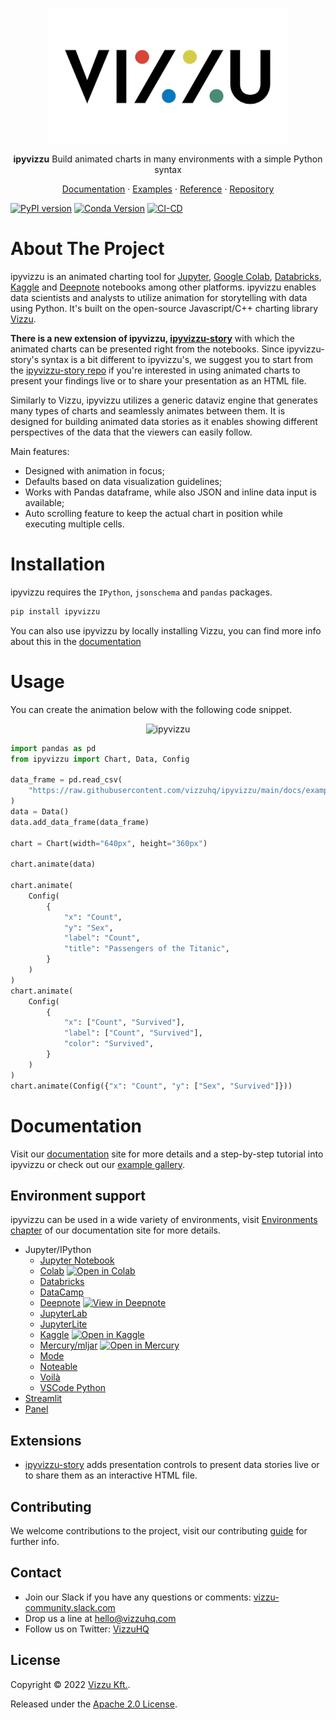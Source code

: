 <p align="center">
  <a href="https://github.com/vizzuhq/ipyvizzu">
    <img src="https://github.com/vizzuhq/vizzu-lib-doc/raw/main/docs/readme/infinite-60.gif" alt="Vizzu" />
  </a>
  <p align="center"><b>ipyvizzu</b> Build animated charts in many environments with a simple Python syntax</p>
  <p align="center">
    <a href="https://ipyvizzu.vizzuhq.com/mkdocs/">Documentation</a>
    · <a href="https://ipyvizzu.vizzuhq.com/mkdocs/examples/index.html">Examples</a>
    · <a href="https://ipyvizzu.vizzuhq.com/mkdocs/reference/ipyvizzu/index.html">Reference</a>
    · <a href="https://github.com/vizzuhq/ipyvizzu">Repository</a>
  </p>
</p>

[![PyPI version](https://badge.fury.io/py/ipyvizzu.svg)](https://badge.fury.io/py/ipyvizzu)
[![Conda Version](https://img.shields.io/conda/vn/conda-forge/ipyvizzu.svg)](https://anaconda.org/conda-forge/ipyvizzu)
[![CI-CD](https://github.com/vizzuhq/ipyvizzu/actions/workflows/cicd.yml/badge.svg?branch=main)](https://github.com/vizzuhq/ipyvizzu/actions/workflows/cicd.yml)

# About The Project

ipyvizzu is an animated charting tool for [Jupyter](https://jupyter.org),
[Google Colab](https://colab.research.google.com),
[Databricks](https://docs.databricks.com/notebooks),
[Kaggle](https://www.kaggle.com/code) and [Deepnote](https://deepnote.com)
notebooks among other platforms. ipyvizzu enables data scientists and analysts
to utilize animation for storytelling with data using Python. It's built on the
open-source Javascript/C++ charting library
[Vizzu](https://github.com/vizzuhq/vizzu-lib).

**There is a new extension of ipyvizzu,
[ipyvizzu-story](https://github.com/vizzuhq/ipyvizzu-story)** with which the
animated charts can be presented right from the notebooks. Since
ipyvizzu-story's syntax is a bit different to ipyvizzu's, we suggest you to
start from the [ipyvizzu-story repo](https://github.com/vizzuhq/ipyvizzu-story)
if you're interested in using animated charts to present your findings live or
to share your presentation as an HTML file.

Similarly to Vizzu, ipyvizzu utilizes a generic dataviz engine that generates
many types of charts and seamlessly animates between them. It is designed for
building animated data stories as it enables showing different perspectives of
the data that the viewers can easily follow.

Main features:

- Designed with animation in focus;
- Defaults based on data visualization guidelines;
- Works with Pandas dataframe, while also JSON and inline data input is
  available;
- Auto scrolling feature to keep the actual chart in position while executing
  multiple cells.

# Installation

ipyvizzu requires the `IPython`, `jsonschema` and `pandas` packages.

```sh
pip install ipyvizzu
```

You can also use ipyvizzu by locally installing Vizzu, you can find more info
about this in the [documentation](https://ipyvizzu.vizzuhq.com/doc.html)

# Usage

You can create the animation below with the following code snippet.

<p align="center">
  <img src="https://ipyvizzu.vizzuhq.com/mkdocs/assets/ipyvizzu-promo.gif" alt="ipyvizzu" />
</p>

```python
import pandas as pd
from ipyvizzu import Chart, Data, Config

data_frame = pd.read_csv(
    "https://raw.githubusercontent.com/vizzuhq/ipyvizzu/main/docs/examples/stories/titanic/titanic.csv"
)
data = Data()
data.add_data_frame(data_frame)

chart = Chart(width="640px", height="360px")

chart.animate(data)

chart.animate(
    Config(
        {
            "x": "Count",
            "y": "Sex",
            "label": "Count",
            "title": "Passengers of the Titanic",
        }
    )
)
chart.animate(
    Config(
        {
            "x": ["Count", "Survived"],
            "label": ["Count", "Survived"],
            "color": "Survived",
        }
    )
)
chart.animate(Config({"x": "Count", "y": ["Sex", "Survived"]}))
```

# Documentation

Visit our [documentation](https://ipyvizzu.vizzuhq.com/doc.html) site for more
details and a step-by-step tutorial into ipyvizzu or check out our
[example gallery](https://ipyvizzu.vizzuhq.com/mkdocs/examples/index.html).

## Environment support

ipyvizzu can be used in a wide variety of environments, visit
[Environments chapter](https://ipyvizzu.vizzuhq.com/mkdocs/environments/index.html)
of our documentation site for more details.

- Jupyter/IPython
  - [Jupyter Notebook](https://ipyvizzu.vizzuhq.com/mkdocs/environments/jupyter/jupyternotebook.html)
  - [Colab](https://ipyvizzu.vizzuhq.com/mkdocs/environments/jupyter/colab.html)
    [![Open in Colab](https://colab.research.google.com/assets/colab-badge.svg)](https://colab.research.google.com/drive/19H4etDPuSyJ3LNJbshsfEAnxxwjJgZgq?usp=sharing)
  - [Databricks](https://ipyvizzu.vizzuhq.com/mkdocs/environments/jupyter/databricks.html)
  - [DataCamp](https://ipyvizzu.vizzuhq.com/mkdocs/environments/jupyter/datacamp.html)
  - [Deepnote](https://ipyvizzu.vizzuhq.com/mkdocs/environments/jupyter/deepnote.html)
    [![View in Deepnote](https://deepnote.com/static/buttons/view-in-deepnote.svg)](https://deepnote.com/workspace/david-andras-vegh-bc03-79fd3a98-abaf-40c0-8b52-9f3e438a73fc/project/ipyvizzu-demo-dff3c2c3-f212-434e-8fa1-23d843c52fe3/%2Fipyvizzu_demo.ipynb)
  - [JupyterLab](https://ipyvizzu.vizzuhq.com/mkdocs/environments/jupyter/jupyterlab.html)
  - [JupyterLite](https://ipyvizzu.vizzuhq.com/mkdocs/environments/jupyter/jupyterlite.html)
  - [Kaggle](https://ipyvizzu.vizzuhq.com/mkdocs/environments/jupyter/kaggle.html)
    [![Open in Kaggle](https://kaggle.com/static/images/open-in-kaggle.svg)](https://www.kaggle.com/dvidandrsvgh/ipyvizzu-demo)
  - [Mercury/mljar](https://ipyvizzu.vizzuhq.com/mkdocs/environments/jupyter/mercury.html)
    [![Open in Mercury](https://raw.githubusercontent.com/mljar/mercury/main/docs/media/open_in_mercury.svg)](https://huggingface.co/spaces/veghdev/ipyvizzu-demo)
  - [Mode](https://ipyvizzu.vizzuhq.com/mkdocs/environments/jupyter/mode.html)
  - [Noteable](https://ipyvizzu.vizzuhq.com/mkdocs/environments/jupyter/noteable.html)
  - [Voilà](https://ipyvizzu.vizzuhq.com/mkdocs/environments/jupyter/voila.html)
  - [VSCode Python](https://ipyvizzu.vizzuhq.com/mkdocs/environments/jupyter/vscode.html)
- [Streamlit](https://ipyvizzu.vizzuhq.com/mkdocs/environments/streamlit.html)
- [Panel](https://ipyvizzu.vizzuhq.com/mkdocs/environments/panel.html)

## Extensions

- [ipyvizzu-story](https://github.com/vizzuhq/ipyvizzu-story) adds presentation
  controls to present data stories live or to share them as an interactive HTML
  file.

## Contributing

We welcome contributions to the project, visit our contributing
[guide](https://ipyvizzu.vizzuhq.com/mkdocs/CONTRIBUTING.md) for
further info.

## Contact

- Join our Slack if you have any questions or comments:
  [vizzu-community.slack.com](https://join.slack.com/t/vizzu-community/shared_invite/zt-w2nqhq44-2CCWL4o7qn2Ns1EFSf9kEg)
- Drop us a line at hello@vizzuhq.com
- Follow us on Twitter: [VizzuHQ](https://twitter.com/VizzuHQ)

## License

Copyright © 2022 [Vizzu Kft.](https://vizzuhq.com).

Released under the
[Apache 2.0 License](https://github.com/vizzuhq/ipyvizzu/blob/main/LICENSE).
